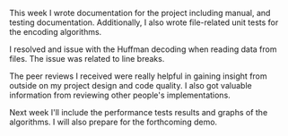 This week I wrote documentation for the project including manual, and testing documentation.
Additionally, I also wrote file-related unit tests for the encoding algorithms.

I resolved and issue with the Huffman decoding when reading data from files.
The issue was related to line breaks.

The peer reviews I received were really helpful in gaining insight from outside on my project design and code quality.
I also got valuable information from reviewing other people's implementations.

Next week I'll include the performance tests results and graphs of the algorithms.
I will also prepare for the forthcoming demo.
